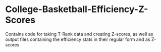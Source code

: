 # College-Basketball-Efficiency-Z-Scores
Contains code for taking T-Rank data and creating Z-scores, as well as output files containing the efficiency stats in their regular form and as Z-scores

